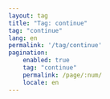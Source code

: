 ```yaml
---
layout: tag
title: "Tag: continue"
tag: "continue"
lang: en
permalink: '/tag/continue'
pagination:
    enabled: true
    tag: "continue"
    permalink: /page/:num/
    locale: en
---
```


